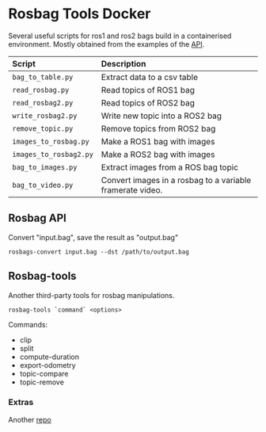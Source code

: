 # Rosbag Tools Docker

Several useful scripts for ros1 and ros2 bags build in a containerised environment. Mostly obtained from the examples of the [API](https://ternaris.gitlab.io/rosbags/).

| Script                | Description                             |
|:----------------------|:----------------------------------------|
| `bag_to_table.py`     | Extract data to a csv table
| `read_rosbag.py`      | Read topics of ROS1 bag
| `read_rosbag2.py`     | Read topics of ROS2 bag
| `write_rosbag2.py`    | Write new topic into a ROS2 bag
| `remove_topic.py`     | Remove topics from ROS2 bag
| `images_to_rosbag.py` | Make a ROS1 bag with images
| `images_to_rosbag2.py`| Make a ROS2 bag with images
| `bag_to_images.py`    | Extract images from a ROS bag topic
| `bag_to_video.py`     | Convert images in a rosbag to a variable framerate video.

## Rosbag API
Convert "input.bag", save the result as "output.bag"
```
rosbags-convert input.bag --dst /path/to/output.bag
```
## Rosbag-tools
Another third-party tools for rosbag manipulations.
```
rosbag-tools `command` <options>
```
Commands:
- clip
- split
- compute-duration
- export-odometry
- topic-compare
- topic-remove

### Extras
Another [repo](https://github.com/Kautenja/rosbag-tools.git)